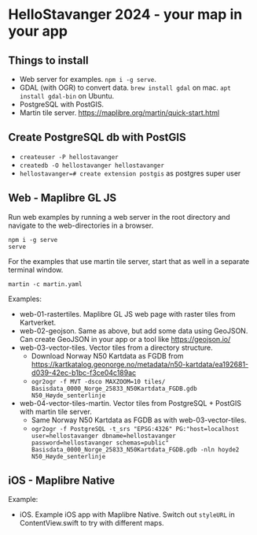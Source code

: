 # HelloStavanger 2024 - your map in your app

## Things to install

* Web server for examples. `npm i -g serve`.
* GDAL (with OGR) to convert data. `brew install gdal` on mac. `apt install gdal-bin` on Ubuntu.
* PostgreSQL with PostGIS.
* Martin tile server. https://maplibre.org/martin/quick-start.html

## Create PostgreSQL db with PostGIS

  * `createuser -P hellostavanger`
  * `createdb -O hellostavanger hellostavanger`
  * `hellostavanger=# create extension postgis` as postgres super user

## Web - Maplibre GL JS

Run web examples by running a web server in the root directory and navigate to the web-directories in a browser.
```
npm i -g serve
serve
```

For the examples that use martin tile server, start that as well in a separate terminal window.
```
martin -c martin.yaml
```

Examples:
* web-01-rastertiles. Maplibre GL JS web page with raster tiles from Kartverket.
* web-02-geojson. Same as above, but add some data using GeoJSON. Can create GeoJSON in your app or a tool like https://geojson.io/
* web-03-vector-tiles. Vector tiles from a directory structure.
  * Download Norway N50 Kartdata as FGDB from https://kartkatalog.geonorge.no/metadata/n50-kartdata/ea192681-d039-42ec-b1bc-f3ce04c189ac
  * `ogr2ogr -f MVT -dsco MAXZOOM=10 tiles/ Basisdata_0000_Norge_25833_N50Kartdata_FGDB.gdb N50_Høyde_senterlinje`
* web-04-vector-tiles-martin. Vector tiles from PostgreSQL + PostGIS with martin tile server.
  * Same Norway N50 Kartdata as FGDB as with web-03-vector-tiles.
  * `ogr2ogr -f PostgreSQL -t_srs "EPSG:4326" PG:"host=localhost user=hellostavanger dbname=hellostavanger password=hellostavanger schemas=public" Basisdata_0000_Norge_25833_N50Kartdata_FGDB.gdb -nln hoyde2 N50_Høyde_senterlinje`

## iOS - Maplibre Native

Example:
* iOS. Example iOS app with Maplibre Native. Switch out `styleURL` in ContentView.swift to try with different maps. 
